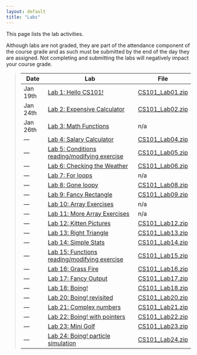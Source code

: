 ```yaml
---
layout: default
title: "Labs"
---
```


This page lists the lab activities.

Although labs are not graded, they are part of the attendance component of the course grade and as such must be submitted by the end of the day they are assigned.  Not completing and submitting the labs will negatively impact your course grade.

> Date | Lab | File
> ---- | --- | ----
> Jan 19th | [Lab 1: Hello CS101!](lab01.html) | [CS101\_Lab01.zip](CS101_Lab01.zip)
> Jan 24th  | [Lab 2: Expensive Calculator](lab02.html) | [CS101\_Lab02.zip](CS101_Lab02.zip)
> Jan 26th  | [Lab 3: Math Functions](lab03.html) | n/a
> &mdash; | [Lab 4: Salary Calculator](lab04.html) | [CS101\_Lab04.zip](CS101_Lab04.zip)
> &mdash; | [Lab 5: Conditions reading/modifying exercise](lab05.html) | [CS101\_Lab05.zip](CS101_Lab05.zip)
> &mdash; | [Lab 6: Checking the Weather](lab06.html) | [CS101\_Lab06.zip](CS101_Lab06.zip)
> &mdash; | [Lab 7: For loops](lab07.html) | n/a
> &mdash; | [Lab 8: Gone loopy](lab08.html) | [CS101\_Lab08.zip](CS101_Lab08.zip)
> &mdash; | [Lab 9: Fancy Rectangle](lab09.html) | [CS101\_Lab09.zip](CS101_Lab09.zip)
> &mdash; | [Lab 10: Array Exercises](lab10.html) | n/a
> &mdash; | [Lab 11: More Array Exercises](lab11.html) | n/a
> &mdash; | [Lab 12: Kitten Pictures](lab12.html) | [CS101\_Lab12.zip](CS101_Lab12.zip)
> &mdash; | [Lab 13: Right Triangle](lab13.html) | [CS101\_Lab13.zip](CS101_Lab13.zip)
> &mdash; | [Lab 14: Simple Stats](lab14.html) | [CS101\_Lab14.zip](CS101_Lab14.zip)
> &mdash; | [Lab 15: Functions reading/modifying exercise](lab15.html) | [CS101\_Lab15.zip](CS101_Lab15.zip)
> &mdash; | [Lab 16: Grass Fire](lab16.html) | [CS101\_Lab16.zip](CS101_Lab16.zip)
> &mdash; | [Lab 17: Fancy Output](lab17.html) | [CS101\_Lab17.zip](CS101_Lab17.zip)
> &mdash; | [Lab 18: Boing!](lab18.html) | [CS101\_Lab18.zip](CS101_Lab18.zip)
> &mdash; | [Lab 20: Boing! revisited](lab20.html) | [CS101\_Lab20.zip](CS101_Lab20.zip)
> &mdash; | [Lab 21: Complex numbers](lab21.html) | [CS101\_Lab21.zip](CS101_Lab21.zip)
> &mdash; | [Lab 22: Boing! with pointers](lab22.html) | [CS101\_Lab22.zip](CS101_Lab22.zip)
> &mdash; | [Lab 23: Mini Golf](lab23.html) | [CS101\_Lab23.zip](CS101_Lab23.zip)
> &mdash; | [Lab 24: Boing! particle simulation](lab24.html) | [CS101\_Lab24.zip](CS101_Lab24.zip)
